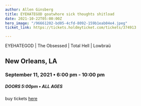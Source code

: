 ```yaml
---
author: Allen Ginsberg
title: EYEHATEGOD goatwhore sick thoughts shitload
date: 2021-10-22T05:00:00Z
hero_image: "/96661202-bd05-4cfd-8092-159b1eab04e4.jpeg"
ticket_link: https://tickets.holdmyticket.com/tickets/374913

---
```

EYEHATEGOD | The Obsessed | Total Hell | Lowbraü

## New Orleans, LA

### September 11, 2021 • 6:00 pm - 10:00 pm

##### DOORS 5:00pm • ALL AGES

buy tickets [here](https://tickets.holdmyticket.com/tickets/374913)